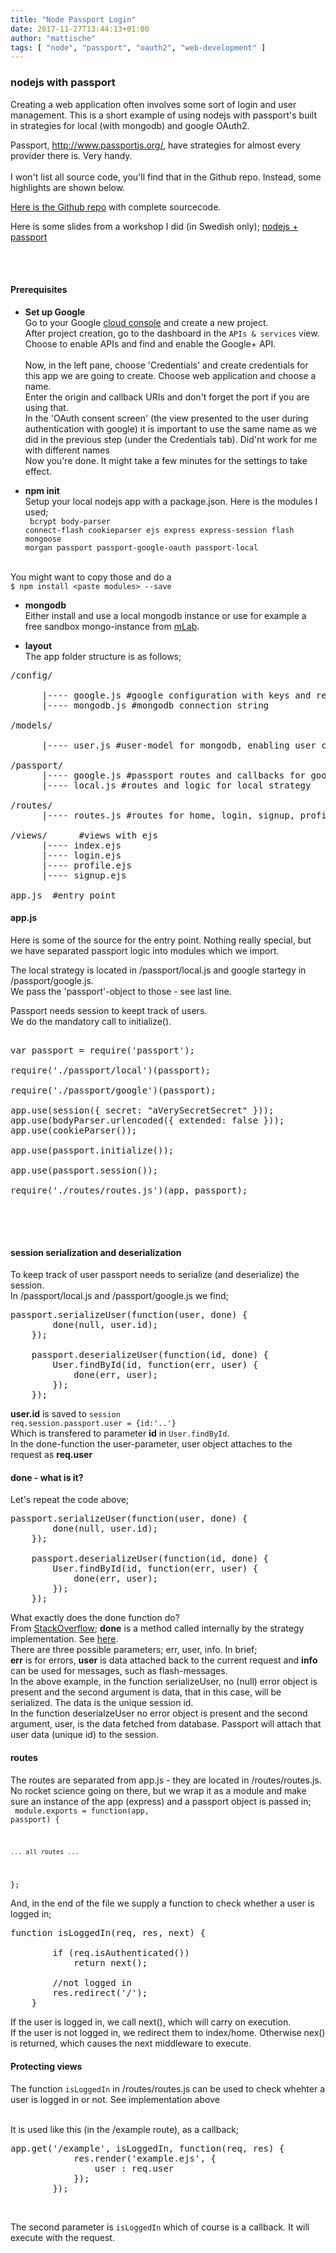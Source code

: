 ```yaml
---
title: "Node Passport Login"
date: 2017-11-27T13:44:13+01:00
author: "mattische"
tags: [ "node", "passport", "oauth2", "web-development" ]
---
```



### nodejs with passport

Creating a web application often involves some sort of login and user management.
This is a short example of using nodejs with passport's built in strategies for local (with mongodb) and google OAuth2.<br>

Passport, <a href="http://www.passportjs.org/">http://www.passportjs.org/</a>, have strategies for almost every provider there is. Very handy.<br><br>
I won't list all source code, you'll find that in the Github repo. Instead, some highlights are shown below.<br>

<a href="https://github.com/mattische/node-passport-example">Here is the Github repo</a> with complete sourcecode.<br>


Here is some slides from a workshop I did (in Swedish only); <a href="https://docs.google.com/presentation/d/129y8zoBR6HGa5gQf-DCNoqmLoCEeai8KOsdg7xBo1go/edit?usp=sharing">nodejs + passport</a>


<br><br>

#### Prerequisites
+ <strong>Set up Google</strong><br />
Go to your Google <a href="https://console.developers.google.com">cloud console</a> and create a new project. <br>
After project creation, go to the dashboard in the <code>APIs & services</code> view. Choose to enable APIs and find and enable the Google+ API.<br><br>
Now, in the left pane, choose 'Credentials' and create credentials for this app we are going to create. Choose web application and choose a name.<br>
Enter the origin and callback URIs and don't forget the port if you are using that.<br>
In the 'OAuth consent screen' (the view presented to the user during authentication with google) it is important to use the same name as we did in the previous step (under the Credentials tab). Did'nt work for me with different names<br>
Now you're done. It might take a few minutes for the settings to take effect.


+ <strong>npm init</strong><br>
Setup your local nodejs app with a package.json. Here is the modules I used;<br>
<code> bcrypt body-parser connect-flash cookieparser ejs express express-session flash mongoose morgan passport passport-google-oauth passport-local</code>
<br>
You might want to copy those and do a<br><code>$ npm install &lt;paste modules&gt; --save</code><br>


+ <strong>mongodb</strong><br>
Either install and use a local mongodb instance or use for example a free sandbox mongo-instance from <a href="https://mlab.com">mLab</a>.


+ <strong>layout</strong><br>
The app folder structure is as follows;
<pre>
/config/<br>
      |---- google.js #google configuration with keys and redirect callback
      |---- mongodb.js #mongodb connection string<br>
/models/<br>
      |---- user.js #user-model for mongodb, enabling user creation in db. for local strategy<br>
/passport/
      |---- google.js #passport routes and callbacks for google strategy
      |---- local.js #routes and logic for local strategy<br>
/routes/
      |---- routes.js #routes for home, login, signup, profile etc<br>
/views/      #views with ejs
      |---- index.ejs
      |---- login.ejs
      |---- profile.ejs
      |---- signup.ejs<br>
app.js  #entry point
</pre>



#### app.js
Here is some of the source for the entry point. Nothing really special, but we have separated passport logic into modules which we import.<br>

The local strategy is located in /passport/local.js and google startegy in /passport/google.js.<br>
We pass the 'passport'-object to those - see last line.<br>

Passport needs session to keept track of users.<br>
We do the mandatory call to initialize().
<pre>

var passport = require('passport');

require('./passport/local')(passport); 

require('./passport/google')(passport); 

app.use(session({ secret: "aVerySecretSecret" }));
app.use(bodyParser.urlencoded({ extended: false }));
app.use(cookieParser()); 

app.use(passport.initialize());

app.use(passport.session());

require('./routes/routes.js')(app, passport); 


</pre>
<br>



#### session serialization and deserialization
To keep track of user passport needs to serialize (and deserialize) the session.<br>
In /passport/local.js and /passport/google.js we find;
<pre>
passport.serializeUser(function(user, done) {
        done(null, user.id);
    });

    passport.deserializeUser(function(id, done) {
        User.findById(id, function(err, user) {
            done(err, user);
        });
    });
</pre>

<strong>user.id</strong> is saved to <code>session req.session.passport.user = {id:'..'}</code><br>
Which is transfered to parameter <strong>id</strong> in <code>User.findById</code>.<br>
In the done-function the user-parameter, user object attaches to the request as <strong>req.user</strong><br>

#### done - what is it?
Let's repeat the code above;
<pre>
passport.serializeUser(function(user, done) {
        done(null, user.id);
    });

    passport.deserializeUser(function(id, done) {
        User.findById(id, function(err, user) {
            done(err, user);
        });
    });
</pre>

What exactly does the done function do?<br>
From <a href="https://stackoverflow.com/questions/32153865/what-is-done-callback-function-in-passport-strategy-configure-use-function">StackOverflow</a>;
<strong>done</strong> is a method called internally by the strategy implementation.
See <a href="https://github.com/jaredhanson/passport-local/blob/master/lib/strategy.js#L80">here</a>.<br>
There are three possible parameters; err, user, info. In brief;<br>
<strong>err</strong> is for errors, <strong>user</strong> is data attached back to the current request and <strong>info</strong> can be used for messages, such as flash-messages.
<br>
In the above example, in the function serializeUser, no (null) error  object is present and the second argument is data, that in this case, will be serialized. The data is the unique
session id.<br>
In the function deserialzeUser no error object is present and the second argument, user, is the data fetched from database. Passport will attach that user data (unique id) to the session.
<br>


#### routes
The routes are separated from app.js - they are located in /routes/routes.js.<br>
No rocket science going on there, but we wrap it as a module and make sure an instance of the app (express) and a passport object is passed in;<br>
<code>
module.exports = function(app, passport) {

    ... all routes ...

};
</code>
<br>

And, in the end of the file we supply a function to check whether a user is logged in;<br>
<pre>
function isLoggedIn(req, res, next) {    

        if (req.isAuthenticated())
            return next();

        //not logged in
        res.redirect('/');
    }
</pre>


If the user is logged in, we call next(), which will carry on execution.
<br>
If the user is not logged in, we redirect them to index/home. Otherwise nex() is returned, which causes the next middleware to execute.
<br>



#### Protecting views
The function <code>isLoggedIn</code> in /routes/routes.js can be used to check whehter a user is logged in or not. See implementation above<br>
<br>

It is used like this (in the /example route), as a callback;
<pre>
app.get('/example', isLoggedIn, function(req, res) {
            res.render('example.ejs', {
                user : req.user 
            });
        });
</pre>
<br>

The second parameter is <code>isLoggedIn</code> which of course is a callback. It will execute with the request.<br>
